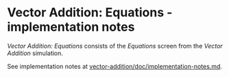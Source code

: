 # Vector Addition: Equations - implementation notes

_Vector Addition: Equations_ consists of the _Equations_ screen from the _Vector Addition_ simulation.

See implementation notes at [vector-addition/doc/implementation-notes.md](https://github.com/phetsims/vector-addition/blob/master/doc/implementation-notes.md).
